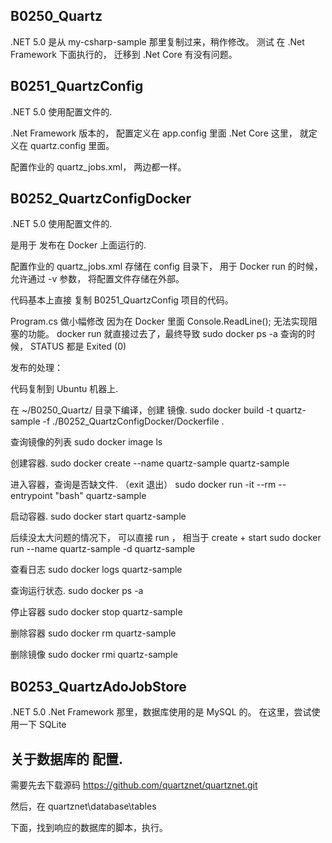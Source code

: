 


## B0250_Quartz
.NET 5.0
是从 my-csharp-sample 那里复制过来，稍作修改。
测试 在 .Net Framework 下面执行的， 迁移到 .Net Core 有没有问题。




## B0251_QuartzConfig
.NET 5.0
使用配置文件的.

.Net Framework 版本的， 配置定义在  app.config 里面
.Net Core 这里， 就定义在 quartz.config 里面。

配置作业的  quartz_jobs.xml，  两边都一样。





## B0252_QuartzConfigDocker
.NET 5.0
使用配置文件的.

是用于 发布在 Docker 上面运行的.

配置作业的  quartz_jobs.xml
存储在 config 目录下， 用于 Docker run 的时候，允许通过 -v 参数， 将配置文件存储在外部。

代码基本上直接 复制 B0251_QuartzConfig 项目的代码。

Program.cs 做小幅修改
因为在 Docker 里面
Console.ReadLine();
无法实现阻塞的功能。
docker run 就直接过去了，最终导致 sudo docker ps -a 查询的时候， STATUS 都是 Exited (0)


发布的处理：


代码复制到 Ubuntu 机器上.

在 ~/B0250_Quartz/ 目录下编译，创建 镜像.
sudo docker build -t quartz-sample -f ./B0252_QuartzConfigDocker/Dockerfile .

查询镜像的列表
sudo docker image ls

创建容器.
sudo docker create --name quartz-sample quartz-sample

进入容器，查询是否缺文件. （exit 退出）
sudo docker run -it --rm --entrypoint "bash" quartz-sample

启动容器.
sudo docker start quartz-sample

后续没太大问题的情况下， 可以直接 run ， 相当于  create + start
sudo docker run --name quartz-sample  -d  quartz-sample

查看日志
sudo docker logs quartz-sample

查询运行状态.
sudo docker ps -a

停止容器
sudo docker stop quartz-sample

删除容器
sudo docker rm quartz-sample

删除镜像
sudo docker rmi quartz-sample














## B0253_QuartzAdoJobStore
.NET 5.0
.Net Framework 那里，数据库使用的是 MySQL 的。
在这里，尝试使用一下 SQLite









## 关于数据库的 配置.
需要先去下载源码
https://github.com/quartznet/quartznet.git


然后，在 
quartznet\database\tables

下面，找到响应的数据库的脚本，执行。


